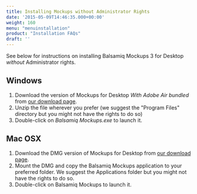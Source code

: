 ```yaml
---
title: Installing Mockups without Administrator Rights
date: '2015-05-09T14:46:35.000+00:00'
weight: 160
menu: "menuinstallation"
product: "Installation FAQs"
draft: ''
---
```

See below for instructions on installing Balsamiq Mockups 3 for Desktop *without* Administrator rights.

## Windows

1.  Download the version of Mockups for Desktop _With Adobe Air bundled_ from [our download page](https://balsamiq.com/download).
2.  Unzip the file wherever you prefer (we suggest the "Program Files" directory but you might not have the rights to do so)
3.  Double-click on _Balsamiq Mockups.exe_ to launch it.


## Mac OSX

1.  Download the DMG version of Mockups for Desktop from [our download page](https://balsamiq.com/download).
2.  Mount the DMG and copy the Balsamiq Mockups application to your preferred folder. We suggest the Applications folder but you might not have the rights to do so.
3.  Double-click on Balsamiq Mockups to launch it.
